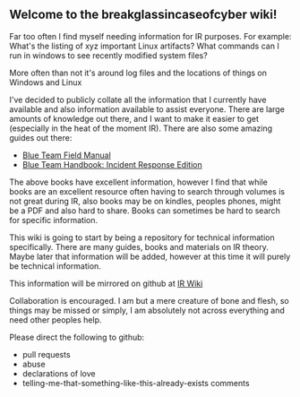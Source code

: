 ## Welcome to the breakglassincaseofcyber wiki! 

Far too often I find myself needing information for IR purposes. For example: What's the listing of xyz important Linux artifacts? What commands can I run in windows to see recently modified system files?

More often than not it's around log files and the locations of things on Windows and Linux


I've decided to publicly collate all the information that I currently have available and also information available to assist everyone. There are large amounts of knowledge out there, and I want to make it easier to get (especially in the heat of the moment IR). There are also some amazing guides out there:
* [Blue Team Field Manual](https://www.amazon.com/Blue-Team-Handbook-condensed-Responder/dp/1500734756)
* [Blue Team Handbook: Incident Response Edition](https://www.amazon.com/Blue-Team-Field-Manual-White/dp/154101636X)

The above books have excellent information, however I find that while books are an excellent resource often having to search through volumes is not great during IR, also books may be on kindles, peoples phones, might be a PDF and also hard to share. Books can sometimes be hard to search for specific information.

This wiki is going to start by being a repository for technical information specifically. There are many guides, books and materials on IR theory. Maybe later that information will be added, however at this time it will purely be technical information.

This information will be mirrored on github at [IR Wiki](https://github.com/breakglassincaseofcyber/Incident-Response-Wiki)

Collaboration is encouraged. I am but a mere creature of bone and flesh, so things may be missed or simply, I am absolutely not across everything and need other peoples help.

Please direct the following to github:
* pull requests
* abuse
* declarations of love
* telling-me-that-something-like-this-already-exists comments
